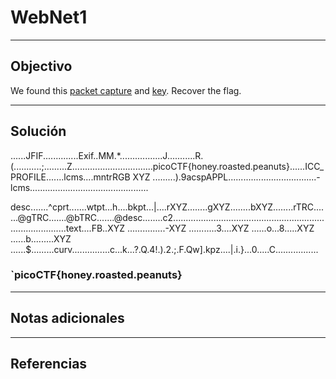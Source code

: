 # WebNet1


---
## Objectivo

We found this [packet capture](https://jupiter.challenges.picoctf.org/static/fbf98e695555a2a48fe42c9a245de376/capture.pcap) and [key](https://jupiter.challenges.picoctf.org/static/fbf98e695555a2a48fe42c9a245de376/picopico.key). Recover the flag.

---
## Solución
  

  

......JFIF..............Exif..MM.*.................J...........R.(...........;.........Z................................picoCTF{honey.roasted.peanuts}......ICC_PROFILE.......lcms....mntrRGB XYZ .........).9acspAPPL...................................-lcms...............................................

desc.......^cprt...\....wtpt...h....bkpt...|....rXYZ........gXYZ........bXYZ........rTRC.......@gTRC.......@bTRC.......@desc........c2..................................................................................text....FB..XYZ ...............-XYZ ...........3....XYZ ......o...8.....XYZ ......b.........XYZ ......$.........curv...............c...k...?.Q.4!.).2.;.F.Qw].kpz....|.i.}...0.....C.................

### `picoCTF{honey.roasted.peanuts}

---
## Notas adicionales


---
## Referencias



	